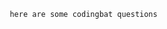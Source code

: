 
                                here are some codingbat questions
                                
